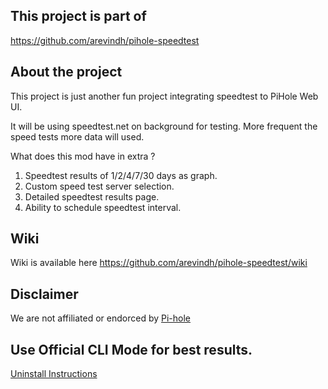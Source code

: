 ## This project is part of

https://github.com/arevindh/pihole-speedtest

## About the project

This project is just another fun project integrating speedtest to PiHole Web UI.

It will be using speedtest.net on background for testing. More frequent the speed tests more data will used.

What does this mod have in extra ?

1. Speedtest results of 1/2/4/7/30  days as graph.
2. Custom speed test server selection.
3. Detailed speedtest results page.
4. Ability to schedule speedtest interval.

## Wiki

Wiki is available here https://github.com/arevindh/pihole-speedtest/wiki

## Disclaimer

We are not affiliated or endorced by [Pi-hole](https://github.com/pi-hole/AdminLTE)

## Use Official CLI Mode for best results.

[Uninstall Instructions](https://github.com/arevindh/pihole-speedtest/wiki/Uninstalling-Speedtest-Mod)